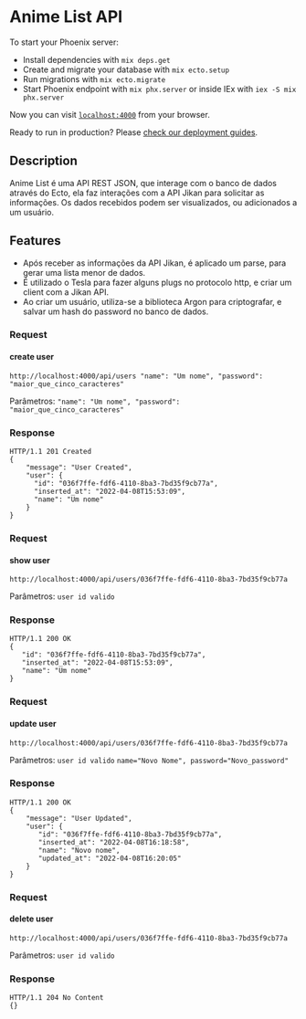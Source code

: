 # Anime List API

To start your Phoenix server:

  * Install dependencies with `mix deps.get`
  * Create and migrate your database with `mix ecto.setup`
  * Run migrations with `mix ecto.migrate`
  * Start Phoenix endpoint with `mix phx.server` or inside IEx with `iex -S mix phx.server`

Now you can visit [`localhost:4000`](http://localhost:4000) from your browser.

Ready to run in production? Please [check our deployment guides](https://hexdocs.pm/phoenix/deployment.html).

## Description
Anime List é uma API REST JSON, que interage com o banco de dados através do Ecto, ela faz interações com a API Jikan para solicitar as informações. Os dados recebidos podem ser visualizados, ou adicionados a um usuário.

## Features
- Após receber as informações da API Jikan, é aplicado um parse, para gerar uma lista menor de dados.
- É utilizado o Tesla para fazer alguns plugs no protocolo http, e criar um client com a Jikan API.
- Ao criar um usuário, utiliza-se a biblioteca Argon para criptografar, e salvar um hash do password no banco de dados.

### Request
#### create user  
`http://localhost:4000/api/users "name": "Um nome", "password": "maior_que_cinco_caracteres"`

Parâmetros: `"name": "Um nome", "password": "maior_que_cinco_caracteres"`

### Response
    
    
    HTTP/1.1 201 Created
    {
        "message": "User Created",
        "user": {
          "id": "036f7ffe-fdf6-4110-8ba3-7bd35f9cb77a",
          "inserted_at": "2022-04-08T15:53:09",
          "name": "Um nome"
        }
    }



### Request
#### show user  
`http://localhost:4000/api/users/036f7ffe-fdf6-4110-8ba3-7bd35f9cb77a`

Parâmetros: `user id valido`

### Response
    
    
    HTTP/1.1 200 OK
    {
       "id": "036f7ffe-fdf6-4110-8ba3-7bd35f9cb77a",
       "inserted_at": "2022-04-08T15:53:09",
       "name": "Um nome"
    }
    
    
 
### Request
#### update user  
`http://localhost:4000/api/users/036f7ffe-fdf6-4110-8ba3-7bd35f9cb77a`

Parâmetros: `user id valido` `name="Novo Nome", password="Novo_password"`

### Response
    
    
    HTTP/1.1 200 OK
    {
        "message": "User Updated",
        "user": {
           "id": "036f7ffe-fdf6-4110-8ba3-7bd35f9cb77a",
           "inserted_at": "2022-04-08T16:18:58",
           "name": "Novo nome",
           "updated_at": "2022-04-08T16:20:05"
        }
    }



    
### Request
#### delete user  
`http://localhost:4000/api/users/036f7ffe-fdf6-4110-8ba3-7bd35f9cb77a`

Parâmetros: `user id valido`

### Response
    
    
    HTTP/1.1 204 No Content
    {}
        

